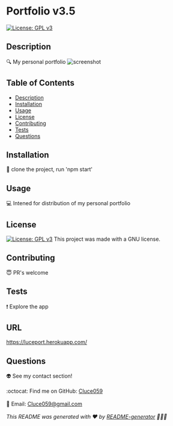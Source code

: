 # Portfolio v3.5
[![License: GPL v3](https://img.shields.io/badge/License-GPLv3-blue.svg)](https://www.gnu.org/licenses/gpl-3.0)
  <br />
  ## Description
  :mag: My personal portfolio
![screenshot](./src/assets/img/portfoliov2ss.png)
  ## Table of Contents
  - [Description](#description)
  - [Installation](#installation)
  - [Usage](#usage)
  - [License](#license)
  - [Contributing](#contributing)
  - [Tests](#tests)
  - [Questions](#questions)
  ## Installation
  :floppy_disk: 
  clone the project, run 'npm start'
  ## Usage
  :computer:  Intened for distribution of my personal portfolio 
  ## License
 [![License: GPL v3](https://img.shields.io/badge/License-GPLv3-blue.svg)](https://www.gnu.org/licenses/gpl-3.0)
  This project was made with a GNU license.
  ## Contributing
  :innocent: PR's welcome
  ## Tests
  :exclamation: 
  Explore the app
  ## URL
  https://luceport.herokuapp.com/
  ## Questions
  :alien: See my contact section!<br />
  <br />
  :octocat: Find me on GitHub: [Cluce059](https://github.com/Cluce059)<br />
  <br />
  :speech_balloon: Email: Cluce059@gmail.com<br /><br />
  _This README was generated with :heart: by [README-generator](https://github.com/Cluce059/readme-generator)  :eyes::eyes::eyes:_
